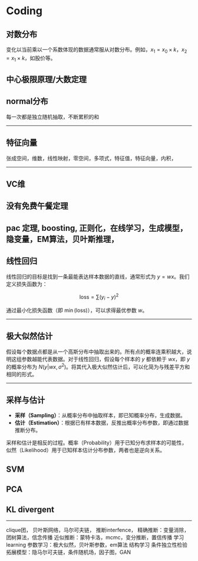 # Coding

## 对数分布

变化以当前乘以一个系数体现的数据通常服从对数分布。例如，$x_1 = x_0 \times k$，$x_2 = x_1 \times k$，如股价等。

## 中心极限原理/大数定理

## normal分布

每一次都是独立随机抽取，不断累积的和

---

## 特征向量

张成空间，维数，线性映射，零空间，多项式，特征值，特征向量，内积，

---

## VC维

## 没有免费午餐定理

## pac 定理, boosting, 正则化，在线学习，生成模型，隐变量，EM算法，贝叶斯推理，

## 线性回归

线性回归的目标是找到一条最能表达样本数据的直线，通常形式为 $y = wx$。我们定义损失函数为：

$$
\text{loss} = \sum (y_i - y)^2
$$

通过最小化损失函数（即 $\min(\text{loss})$），可以求得最优参数 $w$。

---

## 极大似然估计

假设每个数据点都是从一个高斯分布中抽取出来的。所有点的概率连乘积越大，说明这组参数越能代表数据。对于线性回归，假设每个样本的 $y$ 都依赖于 $wx$，即 $y$ 的概率分布为 $N(y|wx, \sigma^2)$。将其代入极大似然估计后，可以化简为与残差平方和相同的形式。

---

## 采样与估计

- **采样（Sampling）**：从概率分布中抽取样本，即已知概率分布，生成数据。
- **估计（Estimation）**：根据已有样本数据，反推出概率分布参数，即通过数据推断分布。

采样和估计是相反的过程。概率（Probability）用于已知分布求样本的可能性，似然（Likelihood）用于已知样本估计分布参数，两者也是逆向关系。

## SVM

## PCA

## KL divergent

---

clique团，
贝叶斯网络，马尔可夫链，
推断interfence，
精确推断：变量消除，团树算法，信念传播
近似推断：蒙特卡洛，mcmc，变分推断，置信传播
学习learning
参数学习：极大似然，贝叶斯参数，em算法
结构学习
条件独立性检验
拓展模型：隐马尔可夫链，条件随机场，因子图，GAN

